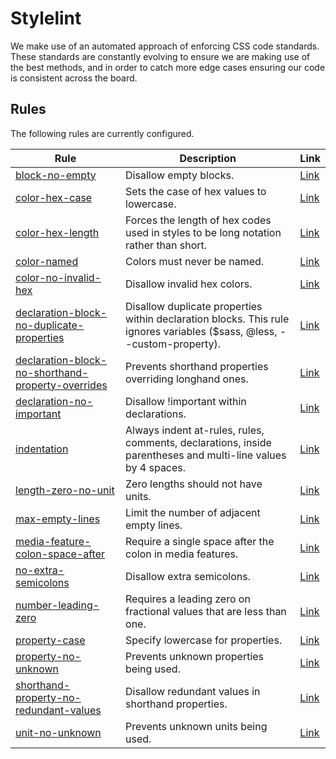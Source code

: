 # Stylelint

We make use of an automated approach of enforcing CSS code standards. These standards are constantly evolving to ensure we are making use of the best methods, and in order to catch more edge cases ensuring our code is consistent across the board.

## Rules

The following rules are currently configured.

| Rule | Description | Link |
|---|---|---|
| [block-no-empty](./block-no-empty.md) | Disallow empty blocks.  | [Link](https://stylelint.io/user-guide/rules/block-no-empty) |
| [color-hex-case](./color-hex-case.md) | Sets the case of hex values to lowercase.  | [Link](https://stylelint.io/user-guide/rules/color-hex-case) |
| [color-hex-length](./color-hex-length.md) | Forces the length of hex codes used in styles to be long notation rather than short.  | [Link](https://stylelint.io/user-guide/rules/color-hex-length) |
| [color-named](./color-named.md) | Colors must never be named.  | [Link](https://stylelint.io/user-guide/rules/color-named) |
| [color-no-invalid-hex](./color-no-invalid-hex.md) | Disallow invalid hex colors.  | [Link](https://stylelint.io/user-guide/rules/color-no-invalid-hex) |
| [declaration-block-no-duplicate-properties](./declaration-block-no-duplicate-properties.md) | Disallow duplicate properties within declaration blocks. This rule ignores variables ($sass, @less, --custom-property).  | [Link](https://stylelint.io/user-guide/rules/declaration-block-no-duplicate-properties) |
| [declaration-block-no-shorthand-property-overrides](./declaration-block-no-shorthand-property-overrides.md) | Prevents shorthand properties overriding longhand ones.   | [Link](https://stylelint.io/user-guide/rules/declaration-block-no-shorthand-property-overrides) |
| [declaration-no-important](./declaration-no-important.md) | Disallow !important within declarations.  | [Link](https://stylelint.io/user-guide/rules/declaration-no-important) |
| [indentation](./indentation.md) | Always indent at-rules, rules, comments, declarations, inside parentheses and multi-line values by 4 spaces.  | [Link](https://stylelint.io/user-guide/rules/indentation) |
| [length-zero-no-unit](./length-zero-no-unit.md) | Zero lengths should not have units.  | [Link](https://stylelint.io/user-guide/rules/length-zero-no-unit) |
| [max-empty-lines](./max-empty-lines.md) | Limit the number of adjacent empty lines.  | [Link](https://stylelint.io/user-guide/rules/max-empty-lines) |
| [media-feature-colon-space-after](./media-feature-colon-space-after.md) | Require a single space after the colon in media features.  | [Link](https://stylelint.io/user-guide/rules/media-feature-colon-space-after) |
| [no-extra-semicolons](./no-extra-semicolons.md) | Disallow extra semicolons.  | [Link](https://stylelint.io/user-guide/rules/no-extra-semicolons) |
| [number-leading-zero](./number-leading-zero.md) | Requires a leading zero on fractional values that are less than one.  | [Link](https://stylelint.io/user-guide/rules/number-leading-zero) |
| [property-case](./property-case.md) | Specify lowercase for properties.  | [Link](https://stylelint.io/user-guide/rules/property-case) |
| [property-no-unknown](./property-no-unknown.md) | Prevents unknown properties being used.  | [Link](https://stylelint.io/user-guide/rules/property-no-unknown) |
| [shorthand-property-no-redundant-values](./shorthand-property-no-redundant-values.md) | Disallow redundant values in shorthand properties.  | [Link](https://stylelint.io/user-guide/rules/shorthand-property-no-redundant-values) |
| [unit-no-unknown](./unit-no-unknown.md) | Prevents unknown units being used.  | [Link](https://stylelint.io/user-guide/rules/unit-no-unknown) |

